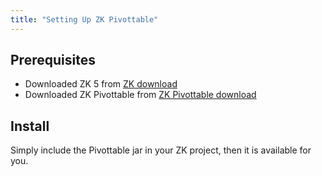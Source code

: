 ```yaml
---
title: "Setting Up ZK Pivottable"
---
```


## Prerequisites

- Downloaded ZK 5 from [ZK download](http://www.zkoss.org/download/zk.dsp)
- Downloaded ZK Pivottable from [ZK Pivottable download](http://www.zkoss.org/download/zkpivottable.dsp)

## Install

Simply include the Pivottable jar in your ZK project, then it is
available for you.

#
